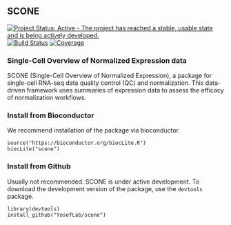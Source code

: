 ## SCONE ##

[![Project Status: Active - The project has reached a stable, usable state and is being actively developed.](http://www.repostatus.org/badges/latest/active.svg)](http://www.repostatus.org/#active)
[![Build Status](https://travis-ci.org/YosefLab/scone.svg?branch=master)](https://travis-ci.org/YosefLab/scone)
[![Coverage](https://codecov.io/gh/YosefLab/scone/branch/master/graph/badge.svg)](https://codecov.io/gh/YosefLab/scone)
### Single-Cell Overview of Normalized Expression data ###

SCONE (Single-Cell Overview of Normalized Expression), a package for single-cell RNA-seq data quality control (QC) and normalization. This data-driven framework uses summaries of expression data to assess the efficacy of normalization workflows.

### Install from Bioconductor ###

We recommend installation of the package via bioconductor.

```{r}
source("https://bioconductor.org/biocLite.R")
biocLite("scone")
```

### Install from Github ###

Usually not recommended. SCONE is under active development. To download the development version of the package, use the `devtools` package.

```{r}
library(devtools)
install_github("YosefLab/scone")
```
